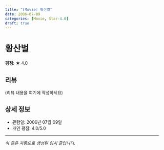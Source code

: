 ```yaml
---
title: "[Movie] 황산벌"
date: 2006-07-09
categories: [Movie, Star-4.0]
draft: true
---
```


# 황산벌

**평점:** ★ 4.0

## 리뷰

(리뷰 내용을 여기에 작성하세요)

## 상세 정보

- 관람일: 2006년 07월 09일
- 개인 평점: 4.0/5.0

---

*이 글은 자동으로 생성된 임시 글입니다.*
